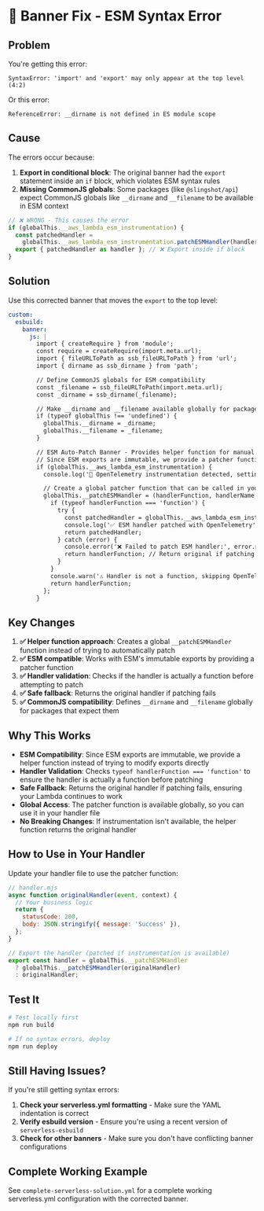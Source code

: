 # 🚨 Banner Fix - ESM Syntax Error

## Problem

You're getting this error:

```
SyntaxError: 'import' and 'export' may only appear at the top level (4:2)
```

Or this error:

```
ReferenceError: __dirname is not defined in ES module scope
```

## Cause

The errors occur because:

1. **Export in conditional block**: The original banner had the `export` statement inside an `if` block, which violates ESM syntax rules
2. **Missing CommonJS globals**: Some packages (like `@slingshot/api`) expect CommonJS globals like `__dirname` and `__filename` to be available in ESM context

```javascript
// ❌ WRONG - This causes the error
if (globalThis.__aws_lambda_esm_instrumentation) {
  const patchedHandler =
    globalThis.__aws_lambda_esm_instrumentation.patchESMHandler(handler);
  export { patchedHandler as handler }; // ❌ Export inside if block
}
```

## Solution

Use this corrected banner that moves the `export` to the top level:

```yaml
custom:
  esbuild:
    banner:
      js: |
        import { createRequire } from 'module';
        const require = createRequire(import.meta.url);
        import { fileURLToPath as ssb_fileURLToPath } from 'url';
        import { dirname as ssb_dirname } from 'path';

        // Define CommonJS globals for ESM compatibility
        const _filename = ssb_fileURLToPath(import.meta.url);
        const _dirname = ssb_dirname(_filename);

        // Make __dirname and __filename available globally for packages that expect them
        if (typeof globalThis !== 'undefined') {
          globalThis.__dirname = _dirname;
          globalThis.__filename = _filename;
        }

        // ESM Auto-Patch Banner - Provides helper function for manual patching
        // Since ESM exports are immutable, we provide a patcher function you can use
        if (globalThis.__aws_lambda_esm_instrumentation) {
          console.log('🔧 OpenTelemetry instrumentation detected, setting up ESM patching helper...');

          // Create a global patcher function that can be called in your handler file
          globalThis.__patchESMHandler = (handlerFunction, handlerName = 'handler') => {
            if (typeof handlerFunction === 'function') {
              try {
                const patchedHandler = globalThis.__aws_lambda_esm_instrumentation.patchESMHandler(handlerFunction, handlerName);
                console.log('✅ ESM handler patched with OpenTelemetry');
                return patchedHandler;
              } catch (error) {
                console.error('❌ Failed to patch ESM handler:', error.message);
                return handlerFunction; // Return original if patching fails
              }
            }
            console.warn('⚠️ Handler is not a function, skipping OpenTelemetry patching');
            return handlerFunction;
          };
        }
```

## Key Changes

1. **✅ Helper function approach**: Creates a global `__patchESMHandler` function instead of trying to automatically patch
2. **✅ ESM compatible**: Works with ESM's immutable exports by providing a patcher function
3. **✅ Handler validation**: Checks if the handler is actually a function before attempting to patch
4. **✅ Safe fallback**: Returns the original handler if patching fails
5. **✅ CommonJS compatibility**: Defines `__dirname` and `__filename` globally for packages that expect them

## Why This Works

- **ESM Compatibility**: Since ESM exports are immutable, we provide a helper function instead of trying to modify exports directly
- **Handler Validation**: Checks `typeof handlerFunction === 'function'` to ensure the handler is actually a function before patching
- **Safe Fallback**: Returns the original handler if patching fails, ensuring your Lambda continues to work
- **Global Access**: The patcher function is available globally, so you can use it in your handler file
- **No Breaking Changes**: If instrumentation isn't available, the helper function returns the original handler

## How to Use in Your Handler

Update your handler file to use the patcher function:

```javascript
// handler.mjs
async function originalHandler(event, context) {
  // Your business logic
  return {
    statusCode: 200,
    body: JSON.stringify({ message: 'Success' }),
  };
}

// Export the handler (patched if instrumentation is available)
export const handler = globalThis.__patchESMHandler
  ? globalThis.__patchESMHandler(originalHandler)
  : originalHandler;
```

## Test It

```bash
# Test locally first
npm run build

# If no syntax errors, deploy
npm run deploy
```

## Still Having Issues?

If you're still getting syntax errors:

1. **Check your serverless.yml formatting** - Make sure the YAML indentation is correct
2. **Verify esbuild version** - Ensure you're using a recent version of `serverless-esbuild`
3. **Check for other banners** - Make sure you don't have conflicting banner configurations

## Complete Working Example

See `complete-serverless-solution.yml` for a complete working serverless.yml configuration with the corrected banner.
